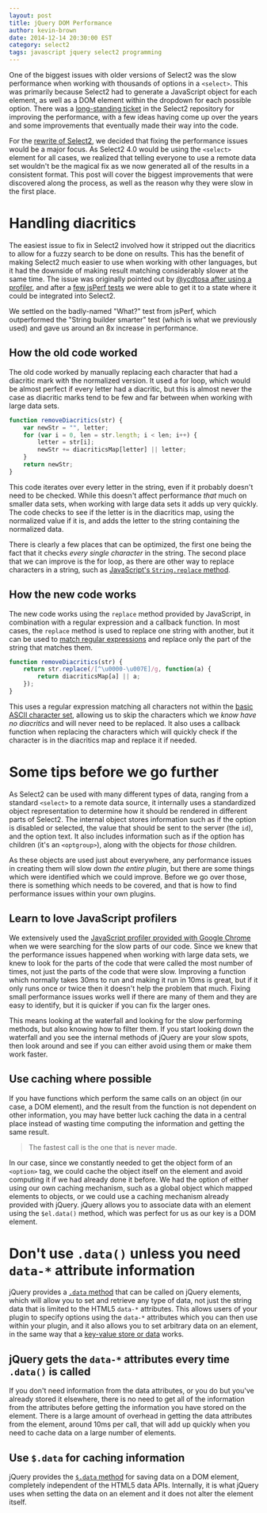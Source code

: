 ```yaml
---
layout: post
title: jQuery DOM Performance
author: kevin-brown
date: 2014-12-14 20:30:00 EST
category: select2
tags: javascript jquery select2 programming
---
```


One of the biggest issues with older versions of Select2 was the slow performance when working with thousands of options in a `<select>`. This was primarily because Select2 had to generate a JavaScript object for each element, as well as a DOM element within the dropdown for each possible option. There was a [long-standing ticket][select2-performance] in the Select2 repository for improving the performance, with a few ideas having come up over the years and some improvements that eventually made their way into the code.

For the [rewrite of Select2][select2-rewrite], we decided that fixing the performance issues would be a major focus. As Select2 4.0 would be using the `<select>` element for all cases, we realized that telling everyone to use a remote data set wouldn't be the magical fix as we now generated all of the results in a consistent format. This post will cover the biggest improvements that were discovered along the process, as well as the reason why they were slow in the first place.

# Handling diacritics

The easiest issue to fix in Select2 involved how it stripped out the diacritics to allow for a fuzzy search to be done on results. This has the benefit of making Select2 much easier to use when working with other languages, but it had the downside of making result matching considerably slower at the same time. The issue was originally pointed out by [@ycdtosa after using a profiler][select2-diacritics], and after a [few jsPerf tests][jsperf-diacritics] we were able to get it to a state where it could be integrated into Select2.

We settled on the badly-named "What?" test from jsPerf, which outperformed the "String builder smarter" test (which is what we previously used) and gave us around an 8x increase in performance.

## How the old code worked

The old code worked by manually replacing each character that had a diacritic mark with the normalized version. It used a for loop, which would be almost perfect if every letter had a diacritic, but this is almost never the case as diacritic marks tend to be few and far between when working with large data sets.

~~~ js
function removeDiacritics(str) {
    var newStr = "", letter;
    for (var i = 0, len = str.length; i < len; i++) {
        letter = str[i];
        newStr += diacriticsMap[letter] || letter;
    }
    return newStr;
}
~~~

This code iterates over every letter in the string, even if it probably doesn't need to be checked. While this doesn't affect performance _that_ much on smaller data sets, when working with large data sets it adds up very quickly. The code checks to see if the letter is in the diacritics map, using the normalized value if it is, and adds the letter to the string containing the normalized data.

There is clearly a few places that can be optimized, the first one being the fact that it checks _every single character_ in the string. The second place that we can improve is the for loop, as there are other way to replace characters in a string, such as [JavaScript's `String.replace` method][mdn-string-replace].

## How the new code works

The new code works using the `replace` method provided by JavaScript, in combination with a regular expression and a callback function. In most cases, the `replace` method is used to replace one string with another, but it can be used to [match regular expressions][mdn-regular-expressions] and replace only the part of the string that matches them.

~~~ js
function removeDiacritics(str) {
    return str.replace(/[^\u0000-\u007E]/g, function(a) {
        return diacriticsMap[a] || a;
    });
}
~~~

This uses a regular expression matching all characters not within the [basic ASCII character set][ascii], allowing us to skip the characters which we _know have no diacritics_ and will never need to be replaced. It also uses a callback function when replacing the characters which will quickly check if the character is in the diacritics map and replace it if needed.

# Some tips before we go further

As Select2 can be used with many different types of data, ranging from a standard `<select>` to a remote data source, it internally uses a standardized object representation to determine how it should be rendered in different parts of Select2. The internal object stores information such as if the option is disabled or selected, the value that should be sent to the server (the `id`), and the option text. It also includes information such as if the option has children (it's an `<optgroup>`), along with the objects for _those_ children.

As these objects are used just about everywhere, any performance issues in creating them will slow down _the entire plugin_, but there are some things which were identified which we could improve. Before we go over those, there is something which needs to be covered, and that is how to find performance issues within your own plugins.

## Learn to love JavaScript profilers

We extensively used the [JavaScript profiler provided with Google Chrome][chrome-js-profiler] when we were searching for the slow parts of our code. Since we knew that the performance issues happened when working with large data sets, we knew to look for the parts of the code that were called the most number of times, not just the parts of the code that were slow. Improving a function which normally takes 30ms to run and making it run in 10ms is great, but if it only runs once or twice then it doesn't help the problem that much. Fixing small performance issues works well if there are many of them and they are easy to identify, but it is quicker if you can fix the larger ones.

This means looking at the waterfall and looking for the slow performing methods, but also knowing how to filter them. If you start looking down the waterfall and you see the internal methods of jQuery are your slow spots, then look around and see if you can either avoid using them or make them work faster.

## Use caching where possible

If you have functions which perform the same calls on an object (in our case, a DOM element), and the result from the function is not dependent on other information, you may have better luck caching the data in a central place instead of wasting time computing the information and getting the same result.

> The fastest call is the one that is never made.

In our case, since we constantly needed to get the object form of an `<option>` tag, we could cache the object itself on the element and avoid computing it if we had already done it before. We had the option of either using our own caching mechanism, such as a global object which mapped elements to objects, or we could use a caching mechanism already provided with jQuery. jQuery allows you to associate data with an element using the `$el.data()` method, which was perfect for us as our key is a DOM element.

# Don't use `.data()` unless you need `data-*` attribute information

jQuery provides a [`.data` method][jquery-el-data] that can be called on jQuery elements, which will allow you to set and retrieve any type of data, not just the string data that is limited to the HTML5 `data-*` attributes. This allows users of your plugin to specify options using the `data-*` attributes which you can then use within your plugin, and it also allows you to set arbitrary data on an element, in the same way that a [key-value store or data][kv-store] works.

## jQuery gets the `data-*` attributes every time `.data()` is called

If you don't need information from the data attributes, or you do but you've already stored it elsewhere, there is no need to get all of the information from the attributes before getting the information you have stored on the element. There is a large amount of overhead in getting the data attributes from the element, around 10ms per call, that will add up quickly when you need to cache data on a large number of elements.

## Use `$.data` for caching information

jQuery provides the [`$.data` method][jquery-data] for saving data on a DOM element, completely independent of the HTML5 data APIs. Internally, it is what jQuery uses when setting the data on an element and it does not alter the element itself.

[ascii]: https://en.wikipedia.org/wiki/ASCII
[chrome-js-profiler]: https://developer.chrome.com/devtools/docs/cpu-profiling
[jquery-data]: https://api.jquery.com/jQuery.data/
[jquery-el-data]: https://api.jquery.com/data/
[jsperf-diacritics]: http://jsperf.com/diacritics/29
[kv-store]: http://dba.stackexchange.com/questions/607/what-is-a-key-value-store-database
[mdn-regular-expressions]: https://developer.mozilla.org/en-US/docs/Web/JavaScript/Guide/Regular_Expressions
[mdn-string-replace]: https://developer.mozilla.org/en-US/docs/Web/JavaScript/Reference/Global_Objects/String/replace
[select2-diacritics]: https://github.com/ivaynberg/select2/issues/781#issuecomment-38979100
[select2-performance]: https://github.com/ivaynberg/select2/issues/781
[select2-rewrite]: https://github.com/ivaynberg/select2/pull/2743
